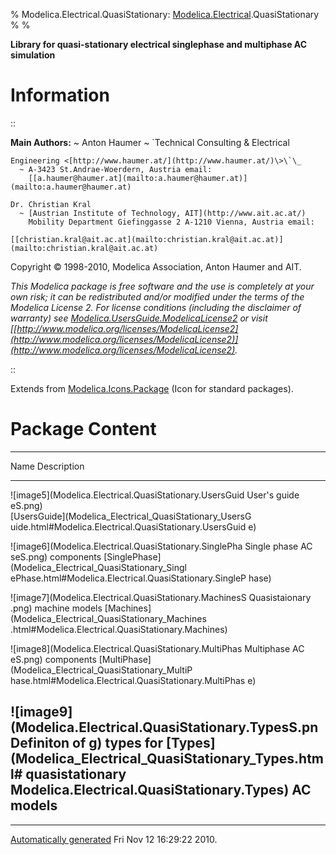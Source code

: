 % Modelica.Electrical.QuasiStationary:
  [Modelica.Electrical](Modelica_Electrical.html#Modelica.Electrical).QuasiStationary
% 
% 

**Library for quasi-stationary electrical singlephase and multiphase AC
simulation**

Information
===========

::

**Main Authors:**
  ~ Anton Haumer
      ~ \`Technical Consulting & Electrical

    Engineering <[http://www.haumer.at/](http://www.haumer.at/)\>\`\_
      ~ A-3423 St.Andrae-Woerdern, Austria email:
        [[a.haumer@haumer.at](mailto:a.haumer@haumer.at)](mailto:a.haumer@haumer.at)

    Dr. Christian Kral
      ~ [Austrian Institute of Technology, AIT](http://www.ait.ac.at/)
        Mobility Department Giefinggasse 2 A-1210 Vienna, Austria email:

    [[christian.kral@ait.ac.at](mailto:christian.kral@ait.ac.at)](mailto:christian.kral@ait.ac.at)

Copyright © 1998-2010, Modelica Association, Anton Haumer and AIT.

*This Modelica package is free software and the use is completely at
your own risk; it can be redistributed and/or modified under the terms
of the Modelica License 2. For license conditions (including the
disclaimer of warranty) see
[Modelica.UsersGuide.ModelicaLicense2](Modelica_UsersGuide.html#Modelica.UsersGuide.ModelicaLicense2)
or visit
[[http://www.modelica.org/licenses/ModelicaLicense2](http://www.modelica.org/licenses/ModelicaLicense2)](http://www.modelica.org/licenses/ModelicaLicense2).*

::

Extends from
[Modelica.Icons.Package](Modelica_Icons_Package.html#Modelica.Icons.Package)
(Icon for standard packages).

Package Content
===============

  ------------------------------------------------------------------------
  Name                                                    Description
  ------------------------------------------------------- ----------------
  ![image5](Modelica.Electrical.QuasiStationary.UsersGuid User's guide
  eS.png)                                                 
  [UsersGuide](Modelica_Electrical_QuasiStationary_UsersG 
  uide.html#Modelica.Electrical.QuasiStationary.UsersGuid 
  e)                                                      

  ![image6](Modelica.Electrical.QuasiStationary.SinglePha Single phase AC
  seS.png)                                                components
  [SinglePhase](Modelica_Electrical_QuasiStationary_Singl 
  ePhase.html#Modelica.Electrical.QuasiStationary.SingleP 
  hase)                                                   

  ![image7](Modelica.Electrical.QuasiStationary.MachinesS Quasistaionary
  .png)                                                   machine models
  [Machines](Modelica_Electrical_QuasiStationary_Machines 
  .html#Modelica.Electrical.QuasiStationary.Machines)     

  ![image8](Modelica.Electrical.QuasiStationary.MultiPhas Multiphase AC
  eS.png)                                                 components
  [MultiPhase](Modelica_Electrical_QuasiStationary_MultiP 
  hase.html#Modelica.Electrical.QuasiStationary.MultiPhas 
  e)                                                      

  ![image9](Modelica.Electrical.QuasiStationary.TypesS.pn Definiton of
  g)                                                      types for
  [Types](Modelica_Electrical_QuasiStationary_Types.html# quasistationary
  Modelica.Electrical.QuasiStationary.Types)              AC models
  ------------------------------------------------------------------------

* * * * *

[Automatically generated](http://www.3ds.com/) Fri Nov 12 16:29:22 2010.
